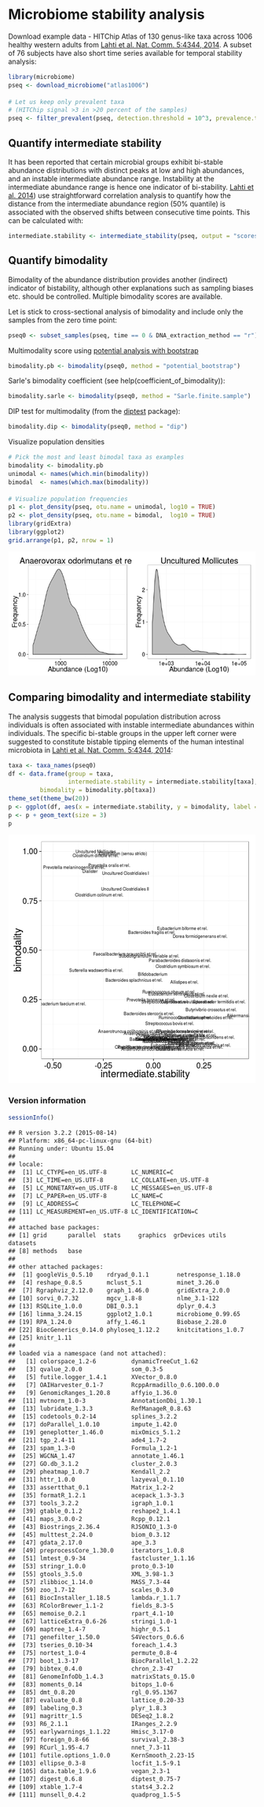 # Microbiome stability analysis

Download example data - HITChip Atlas of 130 genus-like taxa across 1006 healthy western adults from [Lahti et al. Nat. Comm. 5:4344, 2014](http://www.nature.com/ncomms/2014/140708/ncomms5344/full/ncomms5344.html). A subset of 76 subjects have also short time series available for temporal stability analysis:


```r
library(microbiome)
pseq <- download_microbiome("atlas1006")

# Let us keep only prevalent taxa
# (HITChip signal >3 in >20 percent of the samples)
pseq <- filter_prevalent(pseq, detection.threshold = 10^3, prevalence.threshold = 0.2)
```



## Quantify intermediate stability 

It has been reported that certain microbial groups exhibit bi-stable
abundance distributions with distinct peaks at low and high
abundances, and an instable intermediate abundance range. Instability
at the intermediate abundance range is hence one indicator of
bi-stability. [Lahti et
al. 2014](http://www.nature.com/ncomms/2014/140708/ncomms5344/full/ncomms5344.html))
use straightforward correlation analysis to quantify how the distance
from the intermediate abundance region (50% quantile) is associated
with the observed shifts between consecutive time points. This can be
calculated with:


```r
intermediate.stability <- intermediate_stability(pseq, output = "scores")
```


## Quantify bimodality 

Bimodality of the abundance distribution provides another (indirect)
indicator of bistability, although other explanations such as sampling
biases etc. should be controlled. Multiple bimodality scores are
available.

Let is stick to cross-sectional analysis of bimodality and include
only the samples from the zero time point:


```r
pseq0 <- subset_samples(pseq, time == 0 & DNA_extraction_method == "r")
```


Multimodality score using [potential analysis with
bootstrap](http://www.nature.com/ncomms/2014/140708/ncomms5344/full/ncomms5344.html)



```r
bimodality.pb <- bimodality(pseq0, method = "potential_bootstrap")
```

Sarle's bimodality coefficient (see help(coefficient_of_bimodality)):


```r
bimodality.sarle <- bimodality(pseq0, method = "Sarle.finite.sample")
```


DIP test for multimodality (from the [diptest](https://cran.r-project.org/web/packages/diptest/index.html) package):


```r
bimodality.dip <- bimodality(pseq0, method = "dip")
```


Visualize population densities 


```r
# Pick the most and least bimodal taxa as examples
bimodality <- bimodality.pb
unimodal <- names(which.min(bimodality))
bimodal  <- names(which.max(bimodality))

# Visualize population frequencies
p1 <- plot_density(pseq, otu.name = unimodal, log10 = TRUE) 
p2 <- plot_density(pseq, otu.name = bimodal,  log10 = TRUE) 
library(gridExtra)
library(ggplot2)
grid.arrange(p1, p2, nrow = 1)
```

![plot of chunk stability2](figure/stability2-1.png) 


## Comparing bimodality and intermediate stability

The analysis suggests that bimodal population distribution across individuals is often associated with instable intermediate abundances within individuals. The specific bi-stable groups in the upper left corner were suggested to constitute bistable tipping elements of the human intestinal microbiota in [Lahti et al. Nat. Comm. 5:4344, 2014](http://www.nature.com/ncomms/2014/140708/ncomms5344/full/ncomms5344.html):


```r
taxa <- taxa_names(pseq0)
df <- data.frame(group = taxa,
                 intermediate.stability = intermediate.stability[taxa],
		 bimodality = bimodality.pb[taxa])
theme_set(theme_bw(20))
p <- ggplot(df, aes(x = intermediate.stability, y = bimodality, label = group))
p <- p + geom_text(size = 3)
p
```

![plot of chunk bimodalitybistability](figure/bimodalitybistability-1.png) 


### Version information


```r
sessionInfo()
```

```
## R version 3.2.2 (2015-08-14)
## Platform: x86_64-pc-linux-gnu (64-bit)
## Running under: Ubuntu 15.04
## 
## locale:
##  [1] LC_CTYPE=en_US.UTF-8       LC_NUMERIC=C              
##  [3] LC_TIME=en_US.UTF-8        LC_COLLATE=en_US.UTF-8    
##  [5] LC_MONETARY=en_US.UTF-8    LC_MESSAGES=en_US.UTF-8   
##  [7] LC_PAPER=en_US.UTF-8       LC_NAME=C                 
##  [9] LC_ADDRESS=C               LC_TELEPHONE=C            
## [11] LC_MEASUREMENT=en_US.UTF-8 LC_IDENTIFICATION=C       
## 
## attached base packages:
## [1] grid      parallel  stats     graphics  grDevices utils     datasets 
## [8] methods   base     
## 
## other attached packages:
##  [1] googleVis_0.5.10    rdryad_0.1.1        netresponse_1.18.0 
##  [4] reshape_0.8.5       mclust_5.1          minet_3.26.0       
##  [7] Rgraphviz_2.12.0    graph_1.46.0        gridExtra_2.0.0    
## [10] sorvi_0.7.32        mgcv_1.8-8          nlme_3.1-122       
## [13] RSQLite_1.0.0       DBI_0.3.1           dplyr_0.4.3        
## [16] limma_3.24.15       ggplot2_1.0.1       microbiome_0.99.65 
## [19] RPA_1.24.0          affy_1.46.1         Biobase_2.28.0     
## [22] BiocGenerics_0.14.0 phyloseq_1.12.2     knitcitations_1.0.7
## [25] knitr_1.11         
## 
## loaded via a namespace (and not attached):
##   [1] colorspace_1.2-6          dynamicTreeCut_1.62      
##   [3] qvalue_2.0.0              som_0.3-5                
##   [5] futile.logger_1.4.1       XVector_0.8.0            
##   [7] OAIHarvester_0.1-7        RcppArmadillo_0.6.100.0.0
##   [9] GenomicRanges_1.20.8      affyio_1.36.0            
##  [11] mvtnorm_1.0-3             AnnotationDbi_1.30.1     
##  [13] lubridate_1.3.3           RefManageR_0.8.63        
##  [15] codetools_0.2-14          splines_3.2.2            
##  [17] doParallel_1.0.10         impute_1.42.0            
##  [19] geneplotter_1.46.0        mixOmics_5.1.2           
##  [21] tgp_2.4-11                ade4_1.7-2               
##  [23] spam_1.3-0                Formula_1.2-1            
##  [25] WGCNA_1.47                annotate_1.46.1          
##  [27] GO.db_3.1.2               cluster_2.0.3            
##  [29] pheatmap_1.0.7            Kendall_2.2              
##  [31] httr_1.0.0                lazyeval_0.1.10          
##  [33] assertthat_0.1            Matrix_1.2-2             
##  [35] formatR_1.2.1             acepack_1.3-3.3          
##  [37] tools_3.2.2               igraph_1.0.1             
##  [39] gtable_0.1.2              reshape2_1.4.1           
##  [41] maps_3.0.0-2              Rcpp_0.12.1              
##  [43] Biostrings_2.36.4         RJSONIO_1.3-0            
##  [45] multtest_2.24.0           biom_0.3.12              
##  [47] gdata_2.17.0              ape_3.3                  
##  [49] preprocessCore_1.30.0     iterators_1.0.8          
##  [51] lmtest_0.9-34             fastcluster_1.1.16       
##  [53] stringr_1.0.0             proto_0.3-10             
##  [55] gtools_3.5.0              XML_3.98-1.3             
##  [57] zlibbioc_1.14.0           MASS_7.3-44              
##  [59] zoo_1.7-12                scales_0.3.0             
##  [61] BiocInstaller_1.18.5      lambda.r_1.1.7           
##  [63] RColorBrewer_1.1-2        fields_8.3-5             
##  [65] memoise_0.2.1             rpart_4.1-10             
##  [67] latticeExtra_0.6-26       stringi_1.0-1            
##  [69] maptree_1.4-7             highr_0.5.1              
##  [71] genefilter_1.50.0         S4Vectors_0.6.6          
##  [73] tseries_0.10-34           foreach_1.4.3            
##  [75] nortest_1.0-4             permute_0.8-4            
##  [77] boot_1.3-17               BiocParallel_1.2.22      
##  [79] bibtex_0.4.0              chron_2.3-47             
##  [81] GenomeInfoDb_1.4.3        matrixStats_0.15.0       
##  [83] moments_0.14              bitops_1.0-6             
##  [85] dmt_0.8.20                rgl_0.95.1367            
##  [87] evaluate_0.8              lattice_0.20-33          
##  [89] labeling_0.3              plyr_1.8.3               
##  [91] magrittr_1.5              DESeq2_1.8.2             
##  [93] R6_2.1.1                  IRanges_2.2.9            
##  [95] earlywarnings_1.1.22      Hmisc_3.17-0             
##  [97] foreign_0.8-66            survival_2.38-3          
##  [99] RCurl_1.95-4.7            nnet_7.3-11              
## [101] futile.options_1.0.0      KernSmooth_2.23-15       
## [103] ellipse_0.3-8             locfit_1.5-9.1           
## [105] data.table_1.9.6          vegan_2.3-1              
## [107] digest_0.6.8              diptest_0.75-7           
## [109] xtable_1.7-4              stats4_3.2.2             
## [111] munsell_0.4.2             quadprog_1.5-5
```

